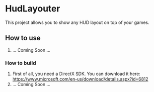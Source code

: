 # HudLayouter
This project allows you to show any HUD layout on top of your games.

## How to use
1. ... Coming Soon ...

### How to build
1. First of all, you need a DirectX SDK. You can download it here: https://www.microsoft.com/en-us/download/details.aspx?id=6812
2. ... Coming Soon ...